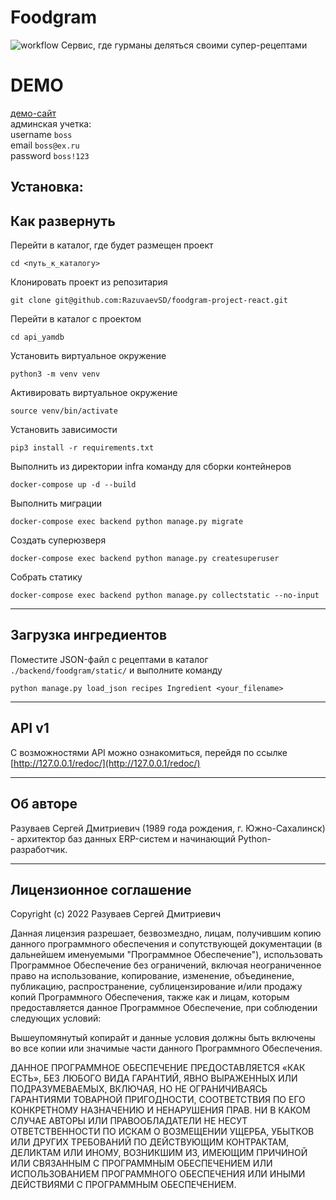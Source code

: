 # Foodgram
![workflow](https://github.com/RazuvaevSD/foodgram-project-react/actions/workflows/workflow.yml/badge.svg)
Сервис, где гурманы деляться своими супер-рецептами

# DEMO
[демо-сайт](http://51.250.110.241/)  
админская учетка:  
username `boss`  
email `boss@ex.ru`  
password `boss!123`

## Установка:
## Как развернуть

Перейти в каталог, где будет размещен проект
```shell
cd <путь_к_каталогу>
```
Клонировать проект из репозитария
```shell
git clone git@github.com:RazuvaevSD/foodgram-project-react.git
```
Перейти в каталог с проектом
```shell
cd api_yamdb
```
Установить виртуальное окружение
```shell
python3 -m venv venv
```
Активировать виртуальное окружение
```shell
source venv/bin/activate
```
Установить зависимости
```shell
pip3 install -r requirements.txt
```
Выполнить из директории infra команду для сборки контейнеров
``` shell
docker-compose up -d --build
```
Выполнить миграции
``` shell
docker-compose exec backend python manage.py migrate
```
Создать суперюзверя
``` shell
docker-compose exec backend python manage.py createsuperuser
```
Собрать статику
``` shell
docker-compose exec backend python manage.py collectstatic --no-input
```

***
## Загрузка ингредиентов
Поместите JSON-файл с рецептами в каталог `./backend/foodgram/static/`
и выполните команду 
```shell
python manage.py load_json recipes Ingredient <your_filename>
```

***
## API v1
С возможностями API можно ознакомиться, перейдя по ссылке 
[http://127.0.0.1/redoc/](http://127.0.0.1/redoc/)

***
## Об авторе

Разуваев Сергей Дмитриевич (1989 года рождения, г. Южно-Сахалинск) -
архитектор баз данных ERP-систем и начинающий Python-разработчик.

***
## Лицензионное соглашение

Copyright (c) 2022  Разуваев Сергей Дмитриевич

Данная лицензия разрешает, безвозмездно, лицам, получившим копию
данного программного обеспечения и сопутствующей документации
(в дальнейшем именуемыми "Программное Обеспечение"), использовать
Программное Обеспечение без ограничений, включая неограниченное 
право на использование, копирование, изменение, объединение, публикацию,
распространение, сублицензирование и/или продажу копий Программного
Обеспечения, также как и лицам, которым предоставляется данное
Программное Обеспечение, при соблюдении следующих условий:

Вышеупомянутый копирайт и данные условия должны быть включены во все
копии или значимые части данного Программного Обеспечения.

ДАННОЕ ПРОГРАММНОЕ ОБЕСПЕЧЕНИЕ ПРЕДОСТАВЛЯЕТСЯ «КАК ЕСТЬ», БЕЗ ЛЮБОГО
ВИДА ГАРАНТИЙ, ЯВНО ВЫРАЖЕННЫХ ИЛИ ПОДРАЗУМЕВАЕМЫХ, ВКЛЮЧАЯ, НО НЕ 
ОГРАНИЧИВАЯСЬ ГАРАНТИЯМИ ТОВАРНОЙ ПРИГОДНОСТИ, СООТВЕТСТВИЯ ПО ЕГО
КОНКРЕТНОМУ НАЗНАЧЕНИЮ И НЕНАРУШЕНИЯ ПРАВ. НИ В КАКОМ СЛУЧАЕ АВТОРЫ
ИЛИ ПРАВООБЛАДАТЕЛИ НЕ НЕСУТ ОТВЕТСТВЕННОСТИ ПО ИСКАМ О ВОЗМЕЩЕНИИ
УЩЕРБА, УБЫТКОВ ИЛИ ДРУГИХ ТРЕБОВАНИЙ ПО ДЕЙСТВУЮЩИМ КОНТРАКТАМ,
ДЕЛИКТАМ ИЛИ ИНОМУ, ВОЗНИКШИМ ИЗ, ИМЕЮЩИМ ПРИЧИНОЙ ИЛИ СВЯЗАННЫМ С
ПРОГРАММНЫМ ОБЕСПЕЧЕНИЕМ ИЛИ ИСПОЛЬЗОВАНИЕМ ПРОГРАММНОГО ОБЕСПЕЧЕНИЯ
ИЛИ ИНЫМИ ДЕЙСТВИЯМИ С ПРОГРАММНЫМ ОБЕСПЕЧЕНИЕМ.